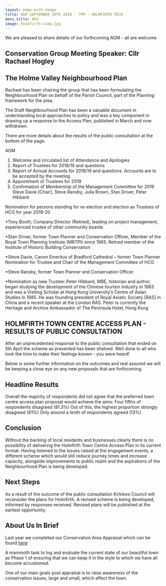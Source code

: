 ```yaml
---
layout: page-with-image
title: AGM SEPTEMBER 10TH 2019 - 7PM - HOLMFIRTH TECH
menu_title: HCG
image: holmfirth-view.jpg
---
```


We are pleased to share details of our forthcoming AGM - all are welcome

## Conservation Group Meeting Speaker: Cllr Rachael Hogley

## The Holme Valley Neighbourhood Plan 

Rachael has been chairing the group that has been formulating the Neighbourhood Plan on behalf of the Parish Council, part of the Planning framework for the area. 

The Draft Neighbourhood Plan has been a valuable document in understanding local approaches to policy and was a key component in drawing up a response to the Access Plan, published in March and now withdrawn. 

There are more details about the results of the public consultation at the bottom of the page.





AGM

1. Welcome and circulated list of Attendance and Apologies 
2. Report of Trustees for 2018/19 and questions 
3. Report of Annual Accounts for 2018/19 and questions. Accounts are to be accepted by the meeting 
4. Appointment of Trustees for 2019 
5. Confirmation of Membership of the Management Committee for 2019 Steve Davie [Chair], Steve Ransby, Julia Brown, Stan Driver, Peter Hibbard 

Nomination for persons standing for re-election and election as Trustees of HCG for year 2019-20 

*Tony Booth, Company Director (Retired), leading on project management, experienced trustee of other community boards

*Stan Driver, former Town Planner and Conservation Officer, Member of the Royal Town Planning Institute (MRTPI) since 1965. Retired member of the Institute of Historic Building Conservation

*Steve Davie, Canon Emeritus of Bradford Cathedral – former Town Planner Nomination for Trustee and Chair of the Management Committee of HCG 

*Steve Ransby, former Town Planner and Conservation Officer

*Nomination as new Trustee: Peter Hibbard, MBE, historian and author, began studying the development of the Chinese tourism industry in 1983 and was a Visiting Scholar at Hong Kong University’s Centre of Asian Studies in 1985. He was founding president of Royal Asiatic Society [RAS] in China and a recent speaker at the London RAS. Peter is currently the Heritage and Archive Ambassador of The Peninsula Hotel, Hong Kong

## HOLMFIRTH TOWN CENTRE ACCESS PLAN - RESULTS OF PUBLIC CONSULTATION

After an unprecedented response to the public consultation that ended on 5th April the scheme as presented has been shelved. Well done to all who took the time to make their feelings known - you were heard!

Below is some further information on the outcomes and rest assured we will be keeping a close eye on any new proposals that are forthcoming.

## Headline Results
Overall the majority of respondents did not agree that the preferred town centre access plan proposal would achieve the aims:
Four fifths of respondents disagreed (81.3%)
Out of this, the highest proportion strongly disagreed (61%)
Only around a tenth of respondents agreed (13%)
## Conclusion
Without the backing of local residents and businesses clearly there is no possibility of delivering the Holmfirth Town Centre Access Plan in its current format. Having listened to the issues raised at the engagement events, a different scheme which would still reduce journey times and increase capacity, alongside improvements to public realm and the aspirations of the Neighbourhood Plan is being developed. 
## Next Steps
As a result of the outcome of the public consultation Kirklees Council will reconsider the plans for Holmfirth. A revised scheme is being developed, informed by responses received. Revised plans will be published at the earliest opportunity.

## About Us In Brief
Last year we completed our Conservation Area Appraisal which can be found [here](/Appraisal/) 

A mammoth task to log and evaluate the current state of our beautiful town as Phase 1 of ensuring that we can keep it in the style to which we have all become accustomed.

One of our main goals post appraisal is to raise awareness of the conservation issues, large and small, which affect the town.






